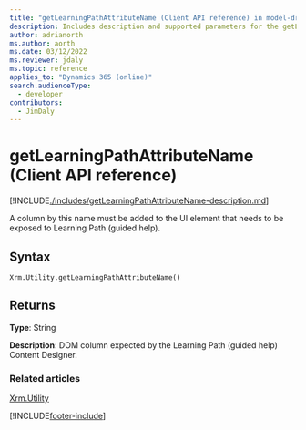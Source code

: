 ```yaml
---
title: "getLearningPathAttributeName (Client API reference) in model-driven apps| MicrosoftDocs"
description: Includes description and supported parameters for the getLearningPathAttributeName method.
author: adrianorth
ms.author: aorth
ms.date: 03/12/2022
ms.reviewer: jdaly
ms.topic: reference
applies_to: "Dynamics 365 (online)"
search.audienceType: 
  - developer
contributors:
  - JimDaly
---
```

# getLearningPathAttributeName (Client API reference)



[!INCLUDE[./includes/getLearningPathAttributeName-description.md](./includes/getLearningPathAttributeName-description.md)]

A column by this name must be added to the UI element that needs to be exposed to Learning Path (guided help). 

## Syntax

`Xrm.Utility.getLearningPathAttributeName()`

## Returns

**Type**: String

**Description**: DOM column expected by the Learning Path (guided help) Content Designer.

### Related articles

[Xrm.Utility](../xrm-utility.md)





[!INCLUDE[footer-include](../../../../../includes/footer-banner.md)]
